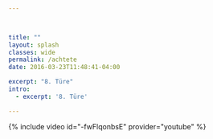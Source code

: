 ```yaml
---


    
title: ""
layout: splash
classes: wide
permalink: /achtete
date: 2016-03-23T11:48:41-04:00

excerpt: "8. Türe"
intro: 
  - excerpt: '8. Türe'

---
```


{% include video id="-fwFlqonbsE" provider="youtube" %}
